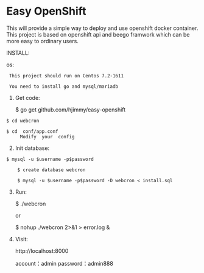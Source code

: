 Easy OpenShift 
==============================


This will provide a simple way to deploy and use openshift docker container. This project is based on openshift api and beego framwork which can be more easy to ordinary users.

INSTALL:

  os:

     This project should run on Centos 7.2-1611

     You need to install go and mysql/mariadb


  1) Get code:

        $ go get github.com/hjimmy/easy-openshift

	$ cd webcron

	$ cd  conf/app.conf
         Modify  your  config

  2) Init database:

	$ mysql -u $username -p$password

        $ create database webcron

        $ mysql -u $username -p$password -D webcron < install.sql

  3) Run:

        $ ./webcron

        or

        $ nohup ./webcron 2>&1 > error.log &
       
  4) Visit:

      http://localhost:8000

      account：admin   password：admin888                                               
